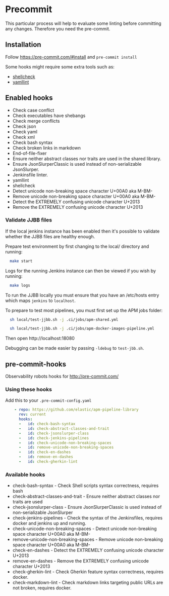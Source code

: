 # Precommit

This particular process will help to evaluate some linting before committing any changes. Therefore you need the pre-commit.

## Installation

Follow <https://pre-commit.com/#install> and `pre-commit install`

Some hooks might require some extra tools such as:

* [shellcheck](https://github.com/koalaman/shellcheck#installing)
* [yamllint](https://yamllint.readthedocs.io/en/stable/quickstart.html)

## Enabled hooks

* Check case conflict
* Check executables have shebangs
* Check merge conflicts
* Check json
* Check yaml
* Check xml
* Check bash syntax
* Check broken links in markdown
* End-of-file-fixer
* Ensure neither abstract classes nor traits are used in the shared library.
* Ensure JsonSlurperClassic is used instead of non-serializable JsonSlurper.
* Jenkinsfile linter.
* yamllint
* shellcheck
* Detect unicode non-breaking space character U+00A0 aka M-BM-
* Remove unicode non-breaking space character U+00A0 aka M-BM-
* Detect the EXTREMELY confusing unicode character U+2013
* Remove the EXTREMELY confusing unicode character U+2013

### Validate JJBB files

If the local jenkins instance has been enabled then it's possible to validate whether the JJBB
files are healthy enough.

Prepare test environment by first changing to the local/ directory and running:

```bash
  make start
```

Logs for the running Jenkins instance can then be viewed if you wish by running:

```bash
  make logs
```

To run the JJBB locally you must ensure that you have an /etc/hosts entry which maps
`jenkins` to `localhost`.

To prepare to test most pipelines, you must first set up the APM jobs folder:

```bash
  sh local/test-jjbb.sh -j .ci/jobs/apm-shared.yml
```

```bash
  sh local/test-jjbb.sh -j .ci/jobs/apm-docker-images-pipeline.yml
```

Then open http://localhost:18080

Debugging can be made easier by passing `-ldebug` to `test-jbb.sh`.

## pre-commit-hooks

Observability robots hooks for <http://pre-commit.com/>

### Using these hooks

Add this to your `.pre-commit-config.yaml`

```yaml
    - repo: https://github.com/elastic/apm-pipeline-library
      rev: current
      hooks:
      -   id: check-bash-syntax
      -   id: check-abstract-classes-and-trait
      -   id: check-jsonslurper-class
      -   id: check-jenkins-pipelines
      -   id: check-unicode-non-breaking-spaces
      -   id: remove-unicode-non-breaking-spaces
      -   id: check-en-dashes
      -   id: remove-en-dashes
      -   id: check-gherkin-lint
```

### Available hooks

* check-bash-syntax - Check Shell scripts syntax correctness, requires bash
* check-abstract-classes-and-trait - Ensure neither abstract classes nor traits are used
* check-jsonslurper-class - Ensure JsonSlurperClassic is used instead of non-serializable JsonSlurper
* check-jenkins-pipelines - Check the syntax of the Jenkinsfiles, requires docker and jenkins up and running.
* check-unicode-non-breaking-spaces - Detect unicode non-breaking space character U+00A0 aka M-BM-
* remove-unicode-non-breaking-spaces - Remove unicode non-breaking space character U+00A0 aka M-BM-
* check-en-dashes - Detect the EXTREMELY confusing unicode character U+2013
* remove-en-dashes - Remove the EXTREMELY confusing unicode character U+2013
* check-gherkin-lint - Check Gherkin feature syntax correctness, requires docker.
* check-markdown-lint - Check markdown links targeting public URLs are not broken, requires docker.

